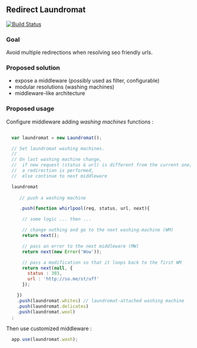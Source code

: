 ## Redirect Laundromat

[![Build Status](https://travis-ci.org/slyg/redirect-laundromat.svg?branch=master)](https://travis-ci.org/slyg/redirect-laundromat)

### Goal

Avoid multiple redirections when resolving seo friendly urls.

### Proposed solution

- expose a middleware (possibly used as filter, configurable)
- modular resolutions (washing machines)
- middleware-like architecture

### Proposed usage

Configure middleware adding _washing machines_ functions :

```javascript

  var laundromat = new Laundromat();

  // Set laundromat washing machines.
  //
  // On last washing machine change,
  //  if new request (status & url) is different from the current one,
  //  a redirection is performed,
  //  else continue to next middleware

  laundromat
    
     // push a washing machine

     .push(function whirlpool(req, status, url, next){

      // some logic ... then ...

      // change nothing and go to the next washing-machine (WM)
      return next();

      // pass an error to the next middleware (MW)
      return next(new Error('Wow')); 

      // pass a modification so that it loops back to the first WM
      return next(null, {
        status : 303,
        url : 'http://so.me/st/uff'
      });

    })
    .push(laundromat.whites) // laundromat-attached washing machine
    .push(laundromat.delicates)
    .push(laundromat.wool)
  ;

```

Then use customized middleware :


```javascript
  app.use(laundromat.wash);
```
